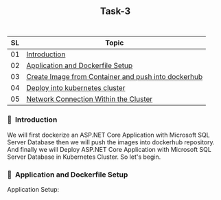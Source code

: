 ## <p align=center> Task-3 <br> <br> </p>

| **SL** | **Topic** |
| --- | --- |
| 01 | [Introduction](#01) |
| 02 | [Application and Dockerfile Setup](#02) |
| 03 | [Create Image from Container and push into dockerhub](#03) |
| 04 | [Deploy into kubernetes cluster](#04) |
| 05 | [Network Connection Within the Cluster](#05) |

### <a name="01">:diamond_shape_with_a_dot_inside: &nbsp;Introduction</a>
We will first dockerize an ASP.NET Core Application with Microsoft SQL Server Database then we will push the images into dockerhub repository. And finally we will Deploy ASP.NET Core Application with Microsoft SQL Server Database in Kubernetes Cluster. So let's begin.

### <a name="02">:diamond_shape_with_a_dot_inside: &nbsp;Application and Dockerfile Setup</a>
Application Setup: 
